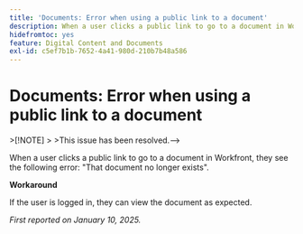 ```yaml
---
title: 'Documents: Error when using a public link to a document'
description: When a user clicks a public link to go to a document in Workfront, they see an error.
hidefromtoc: yes
feature: Digital Content and Documents
exl-id: c5ef7b1b-7652-4a41-980d-210b7b48a586
---
```

# Documents: Error when using a public link to a document

<!-->>[!NOTE]
>
>This issue has been resolved.-->

When a user clicks a public link to go to a document in Workfront, they see the following error: "That document no longer exists".

**Workaround**

If the user is logged in, they can view the document as expected.

_First reported on January 10, 2025._
